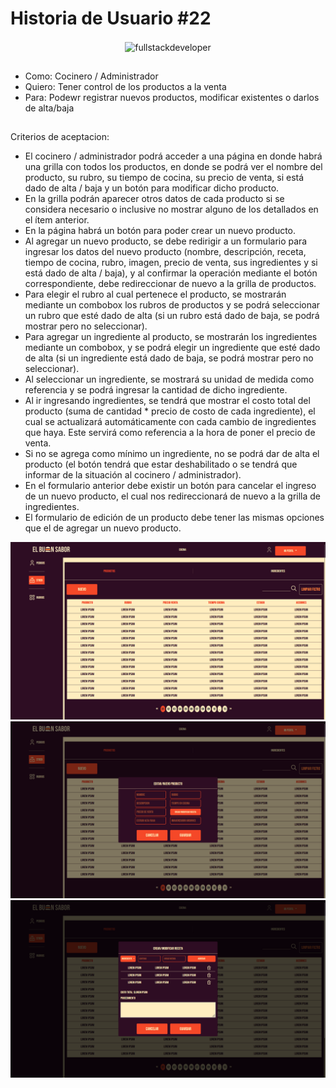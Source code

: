 # Historia de Usuario #22
  
<p align="center">
    <img
    src="https://media.giphy.com/media/scZPhLqaVOM1qG4lT9/giphy.gif"
    alt="fullstackdeveloper"
    width="300px"
    height="300px"
    align="center"
/>
</p>

## 

* Como: Cocinero / Administrador
* Quiero: Tener control de los productos a la venta
* Para: Podewr registrar nuevos productos, modificar existentes o darlos de alta/baja

##

Criterios de aceptacion:

* El cocinero / administrador podrá acceder a una página en donde habrá una grilla con todos los productos, en donde se podrá ver el nombre del producto, su rubro, su tiempo de cocina, su precio de venta, si está dado de alta / baja y un botón para modificar dicho producto.
* En la grilla podrán aparecer otros datos de cada producto si se considera necesario o inclusive no mostrar alguno de los detallados en el ítem anterior.
*	En la página habrá un botón para poder crear un nuevo producto.
*	Al agregar un nuevo producto, se debe redirigir a un formulario para ingresar los datos del nuevo producto (nombre, descripción, receta, tiempo de cocina, rubro, imagen, precio de venta, sus ingredientes y si está dado de alta / baja), y al confirmar la operación mediante el botón correspondiente, debe redireccionar de nuevo a la grilla de productos.
*	Para elegir el rubro al cual pertenece el producto, se mostrarán mediante un combobox los rubros de productos y se podrá seleccionar un rubro que esté dado de alta (si un rubro está dado de baja, se podrá mostrar pero no seleccionar).
*	Para agregar un ingrediente al producto, se mostrarán los ingredientes mediante un combobox, y se podrá elegir un ingrediente que esté dado de alta (si un ingrediente está dado de baja, se podrá mostrar pero no seleccionar).
*	Al seleccionar un ingrediente, se mostrará su unidad de medida como referencia y se podrá ingresar la cantidad de dicho ingrediente.
*	Al ir ingresando ingredientes, se tendrá que mostrar el costo total del producto (suma de cantidad * precio de costo de cada ingrediente), el cual se actualizará automáticamente con cada cambio de ingredientes que haya. Este servirá como referencia a la hora de poner el precio de venta.
*	Si no se agrega como mínimo un ingrediente, no se podrá dar de alta el producto (el botón tendrá que estar deshabilitado o se tendrá que informar de la situación al cocinero / administrador).
*	En el formulario anterior debe existir un botón para cancelar el ingreso de un nuevo producto, el cual nos redireccionará de nuevo a la grilla de ingredientes.
*	El formulario de edición de un producto debe tener las mismas opciones que el de agregar un nuevo producto.

![image](https://github.com/DarioLopez18/DesarrolloDeSoftware-2023-ElBuenSabor/blob/HU22COC/hu22COC.png)
![image](https://github.com/DarioLopez18/DesarrolloDeSoftware-2023-ElBuenSabor/blob/HU22COC/HU22.1COC.png)
![image](https://github.com/DarioLopez18/DesarrolloDeSoftware-2023-ElBuenSabor/blob/HU22COC/HU22.2COC.png)
